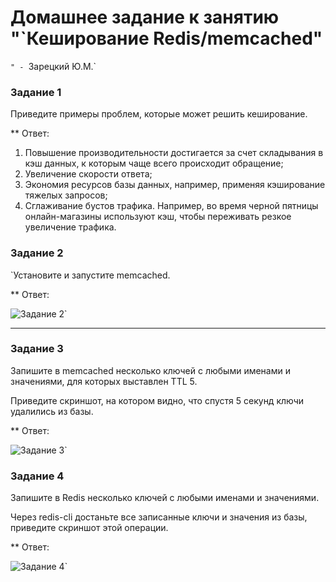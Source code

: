# Домашнее задание к занятию "`Кеширование Redis/memcached"
`" - `Зарецкий Ю.М.`


### Задание 1

Приведите примеры проблем, которые может решить кеширование.

** Ответ:
 
1) Повышение производительности  достигается за счет
складывания в кэш данных, к которым чаще всего происходит
обращение;
2) Увеличение скорости ответа;
3) Экономия ресурсов базы данных, например, применяя
кэширование тяжелых запросов;
4) Сглаживание бустов трафика. Например, во время черной
пятницы онлайн-магазины используют кэш, чтобы переживать
резкое увеличение трафика.

### Задание 2

`Установите и запустите memcached.

** Ответ:

![Задание 2](https://github.com/daroutine/cash/blob/main/%D0%B7%D0%B0%D0%B4%D0%B0%D0%BD%D0%B8%D0%B52.png)`


---

### Задание 3

Запишите в memcached несколько ключей с любыми именами и значениями, для которых выставлен TTL 5.

Приведите скриншот, на котором видно, что спустя 5 секунд ключи удалились из базы.


** Ответ:

![Задание 3](https://github.com/daroutine/cash/blob/main/3%D0%B7%D0%B0%D0%B4%D0%B0%D0%BD%D0%B8%D0%B5.png)`

### Задание 4

Запишите в Redis несколько ключей с любыми именами и значениями.

Через redis-cli достаньте все записанные ключи и значения из базы, приведите скриншот этой операции.

** Ответ:

![Задание 4](https://github.com/daroutine/cash/blob/main/4%D0%B7%D0%B0%D0%B4%D0%B0%D0%BD%D0%B8%D0%B5.png)`
